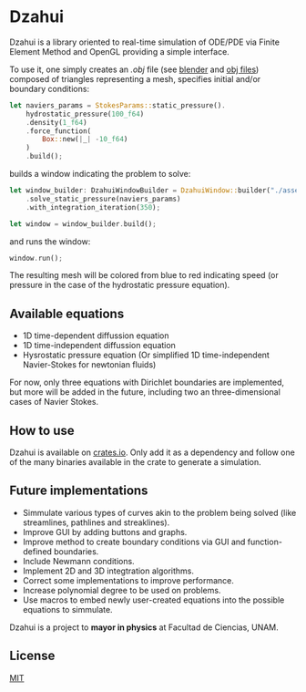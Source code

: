 # Dzahui

Dzahui is a library oriented to real-time simulation of ODE/PDE via Finite Element Method and OpenGL providing a simple interface.

To use it, one simply creates an *.obj* file (see [blender](https://www.blender.org/) and [obj files](https://en.wikipedia.org/wiki/Wavefront_.obj_file)) composed of triangles representing a mesh, specifies initial and/or boundary conditions:
```rust
let naviers_params = StokesParams::static_pressure().
    hydrostatic_pressure(100_f64)
    .density(1_f64)
    .force_function(
        Box::new(|_| -10_f64)
    )
    .build();
```
builds a window indicating the problem to solve:

```rust
let window_builder: DzahuiWindowBuilder = DzahuiWindow::builder("./assets/1dbar.obj")
    .solve_static_pressure(naviers_params)
    .with_integration_iteration(350);

let window = window_builder.build();
```

and runs the window:
```rust
window.run();
```

The resulting mesh will be colored from blue to red indicating
speed (or pressure in the case of the hydrostatic pressure equation).

## Available equations

* 1D time-dependent diffussion equation
* 1D time-independent diffussion equation
* Hysrostatic pressure equation (Or simplified 1D time-independent Navier-Stokes for newtonian fluids)

For now, only three equations with Dirichlet boundaries are implemented, but more will be added in the future, including two an three-dimensional cases of Navier Stokes.

## How to use
Dzahui is available on [crates.io](https://crates.io/crates/Dzahui). Only add it as a dependency and follow one of the many binaries available in the crate to generate a simulation.

## Future implementations

* Simmulate various types of curves akin to the problem being solved (like streamlines, pathlines and streaklines).
* Improve GUI by adding buttons and graphs.
* Improve method to create boundary conditions via GUI and
 function-defined boundaries.
* Include Newmann conditions.
* Implement 2D and 3D integtration algorithms.
* Correct some implementations to improve performance.
* Increase polynomial degree to be used on problems.
* Use macros to embed newly user-created equations into the
possible equations to simmulate.

Dzahui is a project to **mayor in physics** at Facultad de Ciencias, UNAM.

## License
[MIT](https://mit-license.org/)